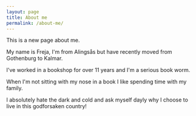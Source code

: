 ```yaml
---
layout: page
title: About me
permalink: /about-me/
---
```

This is a new page about me. 

My name is Freja, I'm from Alingsås but have recently moved from Gothenburg to Kalmar. 

I've worked in a bookshop for over 11 years and I'm a serious book worm.

When I'm not sitting with my nose in a book I like spending time with my family. 

I absolutely hate the dark and cold and ask myself dayly why I choose to live in this godforsaken country!